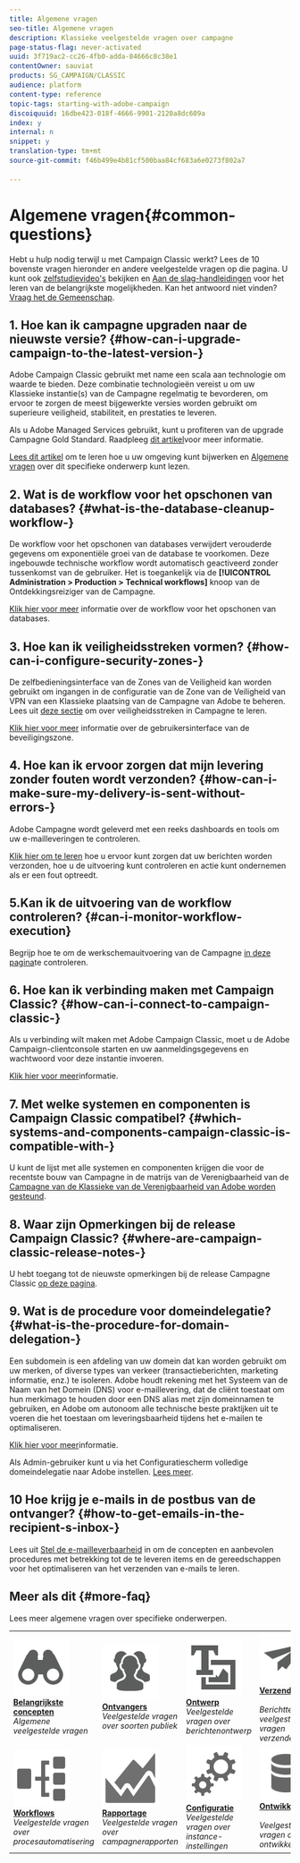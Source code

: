 ```yaml
---
title: Algemene vragen
seo-title: Algemene vragen
description: Klassieke veelgestelde vragen over campagne
page-status-flag: never-activated
uuid: 3f719ac2-cc26-4fb0-adda-84666c8c38e1
contentOwner: sauviat
products: SG_CAMPAIGN/CLASSIC
audience: platform
content-type: reference
topic-tags: starting-with-adobe-campaign
discoiquuid: 16dbe423-018f-4666-9901-2120a8dc609a
index: y
internal: n
snippet: y
translation-type: tm+mt
source-git-commit: f46b499e4b81cf500baa84cf683a6e0273f802a7

---
```



# Algemene vragen{#common-questions}

Hebt u hulp nodig terwijl u met Campaign Classic werkt? Lees de 10 bovenste vragen hieronder en andere veelgestelde vragen op die pagina. U kunt ook [zelfstudievideo&#39;s](https://docs.adobe.com/content/help/en/campaign-learn/campaign-classic-tutorials/overview.html) bekijken en [Aan de slag-handleidingen](../../platform/using/tutorials.md#step-by-step-guides) voor het leren van de belangrijkste mogelijkheden. Kan het antwoord niet vinden? [Vraag het de Gemeenschap](https://forums.adobe.com/community/experience-cloud/marketing-cloud/campaign).

## 1. Hoe kan ik campagne upgraden naar de nieuwste versie? {#how-can-i-upgrade-campaign-to-the-latest-version-}

Adobe Campaign Classic gebruikt met name een scala aan technologie om waarde te bieden. Deze combinatie technologieën vereist u om uw Klassieke instantie(s) van de Campagne regelmatig te bevorderen, om ervoor te zorgen de meest bijgewerkte versies worden gebruikt om superieure veiligheid, stabiliteit, en prestaties te leveren.

Als u Adobe Managed Services gebruikt, kunt u profiteren van de upgrade Campagne Gold Standard. Raadpleeg [dit artikel](https://helpx.adobe.com/campaign/kb/gold-standard.html)voor meer informatie.

[Lees dit artikel](https://helpx.adobe.com/campaign/kb/acc-build-upgrade.html) om te leren hoe u uw omgeving kunt bijwerken en [Algemene vragen](https://helpx.adobe.com/campaign/kb/build-upgrade-faq.html) over dit specifieke onderwerp kunt lezen.

## 2. Wat is de workflow voor het opschonen van databases? {#what-is-the-database-cleanup-workflow-}

De workflow voor het opschonen van databases verwijdert verouderde gegevens om exponentiële groei van de database te voorkomen. Deze ingebouwde technische workflow wordt automatisch geactiveerd zonder tussenkomst van de gebruiker. Het is toegankelijk via de **[!UICONTROL Administration > Production > Technical workflows]** knoop van de Ontdekkingsreiziger van de Campagne.

[Klik hier voor meer](../../production/using/database-cleanup-workflow.md) informatie over de workflow voor het opschonen van databases.

## 3. Hoe kan ik veiligheidsstreken vormen? {#how-can-i-configure-security-zones-}

De zelfbedieningsinterface van de Zones van de Veiligheid kan worden gebruikt om ingangen in de configuratie van de Zone van de Veiligheid van VPN van een Klassieke plaatsing van de Campagne van Adobe te beheren. Lees uit [deze sectie](../../installation/using/configuring-campaign-server.md#defining-security-zones) om over veiligheidsstreken in Campagne te leren.

[Klik hier voor meer](https://helpx.adobe.com/campaign/kb/configuring-security-zones-self-service.html) informatie over de gebruikersinterface van de beveiligingszone.

## 4. Hoe kan ik ervoor zorgen dat mijn levering zonder fouten wordt verzonden? {#how-can-i-make-sure-my-delivery-is-sent-without-errors-}

Adobe Campagne wordt geleverd met een reeks dashboards en tools om uw e-mailleveringen te controleren.

[Klik hier om te leren](../../delivery/using/monitoring-a-delivery.md) hoe u ervoor kunt zorgen dat uw berichten worden verzonden, hoe u de uitvoering kunt controleren en actie kunt ondernemen als er een fout optreedt.

## 5.Kan ik de uitvoering van de workflow controleren? {#can-i-monitor-workflow-execution}

Begrijp hoe te om de werkschemauitvoering van de Campagne [in deze pagina](../../workflow/using/executing-a-workflow.md)te controleren.

## 6. Hoe kan ik verbinding maken met Campaign Classic? {#how-can-i-connect-to-campaign-classic-}

Als u verbinding wilt maken met Adobe Campaign Classic, moet u de Adobe Campaign-clientconsole starten en uw aanmeldingsgegevens en wachtwoord voor deze instantie invoeren.

[Klik hier voor meer](../../platform/using/launching-adobe-campaign.md)informatie.

## 7. Met welke systemen en componenten is Campaign Classic compatibel? {#which-systems-and-components-campaign-classic-is-compatible-with-}

U kunt de lijst met alle systemen en componenten krijgen die voor de recentste bouw van Campagne in de matrijs van de Verenigbaarheid van de [Campagne van de Klassieke van de Verenigbaarheid van Adobe worden gesteund](https://helpx.adobe.com/campaign/kb/compatibility-matrix.html).

## 8. Waar zijn Opmerkingen bij de release Campaign Classic? {#where-are-campaign-classic-release-notes-}

U hebt toegang tot de nieuwste opmerkingen bij de release Campagne Classic [op deze pagina](https://docs.adobe.com/content/help/en/campaign-classic/using/release-notes/latest-release.html).

## 9. Wat is de procedure voor domeindelegatie? {#what-is-the-procedure-for-domain-delegation-}

Een subdomein is een afdeling van uw domein dat kan worden gebruikt om uw merken, of diverse types van verkeer (transactieberichten, marketing informatie, enz.) te isoleren.
Adobe houdt rekening met het Systeem van de Naam van het Domein (DNS) voor e-maillevering, dat de cliënt toestaat om hun merkimago te houden door een DNS alias met zijn domeinnamen te gebruiken, en Adobe om autonoom alle technische beste praktijken uit te voeren die het toestaan om leveringsbaarheid tijdens het e-mailen te optimaliseren.

[Klik hier voor meer](https://helpx.adobe.com/campaign/kb/domain-name-delegation.html)informatie.

Als Admin-gebruiker kunt u via het Configuratiescherm volledige domeindelegatie naar Adobe instellen. [Lees meer](https://docs.adobe.com/content/help/en/control-panel/using/subdomains-and-certificates/subdomains-branding.html).

## 10 Hoe krijg je e-mails in de postbus van de ontvanger? {#how-to-get-emails-in-the-recipient-s-inbox-}

Lees uit [Stel de e-mailleverbaarheid](https://helpx.adobe.com/campaign/kb/acc-deliverability.html) in om de concepten en aanbevolen procedures met betrekking tot de te leveren items en de gereedschappen voor het optimaliseren van het verzenden van e-mails te leren.

## Meer als dit {#more-faq}

Lees meer algemene vragen over specifieke onderwerpen.

<table>
<tr>
<td>
        <a href="../../platform/using/faq-key-concepts.md"><img alt="voorwaarden" src="assets/icon_start.png"/></a>
        <div><a href="../../platform/using/faq-key-concepts.md"><strong>Belangrijkste concepten</strong></a></div>
        <em>Algemene veelgestelde vragen</em>
    </td>
    <td>
        <a href="../../platform/using/faq-audiences.md"><img alt="voorwaarden" src="assets/icon_audience.png"/></a>
        <div><a href="../../platform/using/faq-audiences.md"><strong>Ontvangers</strong></a></div>
        <em>Veelgestelde vragen over soorten publiek</em>
    </td>
    <td>
        <a href="../../platform/using/faq-designing.md"><img alt="voorwaarden" src="assets/icon_content.png"/></a>
        <div><a href="../../platform/using/faq-designing.md"><strong>Ontwerp</strong></a></div>
        <em>Veelgestelde vragen over berichtenontwerp</em>
    </td>
    <td>
        <a href="../../platform/using/faq-messages.md"><img alt="voorwaarden" src="assets/icon_delivery.png"/></a>
        <div><a href="../../platform/using/faq-messages.md"><strong>Verzenden</strong></a></div>
        <br/><em>Berichttest en veelgestelde vragen verzenden</em>
    </td>
</tr>
<tr>
    <td>
        <a href="../../platform/using/faq-workflows.md"><img alt="voorwaarden" src="assets/icon_process.png"/></a>
        <div><a href="../../platform/using/faq-workflows.md"><strong>Workflows</strong></a></div>
        <em>Veelgestelde vragen over procesautomatisering</em>
    </td>
    <td>
        <a href="../../platform/using/faq-reporting.md"><img alt="voorwaarden" src="assets/icon_report.png"/></a>
        <div><a href="../../platform/using/faq-reporting.md"><strong>Rapportage</strong></a></div>
        <em>Veelgestelde vragen over campagnerapporten</em>
    </td>
    <td>
        <a href="../../platform/using/faq-campaign-config.md"><img alt="voorwaarden" src="assets/icon_config.png"/></a>
        <div><a href="../../platform/using/faq-campaign-config.md"><strong>Configuratie</strong></a></div>
        <em>Veelgestelde vragen over instance-instellingen</em>
    </td>
    <td>
        <a href="../../platform/using/faq-developers.md"><img alt="voorwaarden" src="assets/icon_server.png"/></a>
        <div><a href="../../platform/using/faq-developers.md"><strong>Ontwikkeling</strong></a></div>
        <br/><em>Veelgestelde vragen over ontwikkelaars</em>
    </td>
    </tr></table>
